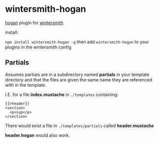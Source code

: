 
# wintersmith-hogan

[hogan](https://github.com/twitter/hogan.js) plugin for [wintersmith](https://github.com/jnordberg/wintersmith)

install:

`npm install wintersmith-hogan -g`
then add `wintersmith-hogan` to your plugins in the wintersmith config

## Partials

Assumes partials are in a subdirectory named **partials** in your template directory and that the files are given the same name they are referenced with in the template.

I.E. for a file **index.mustache** in `./templates` containing:

    {{>header}}
    <section>
      <p>sup</p>
    </section>

There would exist a file in `./templates/partials` called **header.mustache**

**header.hogan** would also work.
